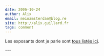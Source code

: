 ```yaml
---
date: 2006-10-24
author: Alix
email: meinamsterdam@blog.re
site: http://alix.guillard.fr
tags: comment
---
```


<p>
Les exposants dont je parle sont <a href="http://www.expatica.com/notatourist/sponsors.html">tous listés ici</a>.
</p>
---